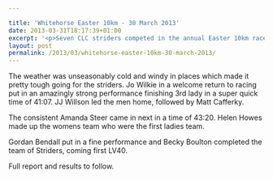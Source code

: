 ```yaml
---

title: 'Whitehorse Easter 10km - 30 March 2013'
date: 2013-03-31T18:17:39+01:00
excerpt: '<p>Seven CLC striders competed in the annual Easter 10km race at the White Horse in Sandhurst.</p>'
layout: post
permalink: /2013/03/whitehorse-easter-10km-30-march-2013/
---
```

The weather was unseasonably cold and windy in places which made it pretty tough going for the striders. Jo Wilkie in a welcome return to racing put in an amazingly strong performance finishing 3rd lady in a super quick time of 41:07. JJ Willson led the men home, followed by Matt Cafferky.

The consistent Amanda Steer came in next in a time of 43:20. Helen Howes made up the womens team who were the first ladies team.

Gordan Bendall put in a fine performance and Becky Boulton completed the team of Striders, coming first LV40.

Full report and results to follow.